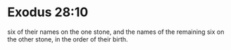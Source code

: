 # Exodus 28:10

six of their names on the one stone, and the names of the remaining six on the other stone, in the order of their birth.

